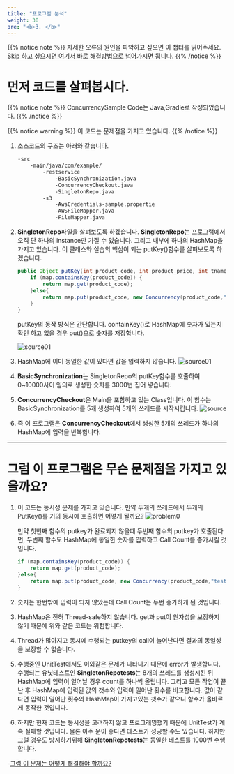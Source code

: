 ```yaml
---
title: "프로그램 분석"
weight: 30
pre: "<b>3. </b>"
---
```


{{% notice note %}}
자세한 오류의 원인을 파악하고 싶으면 이 챕터를 읽어주세요.
[Skip 하고 싶으시면 여기서 바로 해결방법으로 넘어가시면 됩니다.](/ko/codequality/solve)
{{% /notice %}}


먼저 코드를 살펴봅시다.
====================

{{% notice note %}}
ConcurrencySample Code는 Java,Gradle로 작성되었습니다. 
{{% /notice %}}

{{% notice warning %}}
이 코드는 문제점을 가지고 있습니다.
{{% /notice %}}

1. 소스코드의 구조는 아래와 같습니다. 
    
    ```bash
    -src
        -main/java/com/example/
            -restservice
                -BasicSynchronization.java
                -ConcurrencyCheckout.java
                -SingletonRepo.java
            -s3
                -AwsCredentials-sample.propertie
                -AWSFileMapper.java
                -FileMapper.java
    ```

1.  **SingletonRepo**파일을 살펴보도록 하겠습니다. **SingletonRepo**는 프로그램에서 오직 단 하나의 instance만 가질 수 있습니다. 그리고 내부에 하나의 HashMap을 가지고 있습니다. 이 클래스와 실습의 핵심이 되는 putKey()함수를 살펴보도록 하겠습니다. 
    ```java
    public Object putKey(int product_code, int product_price, int tname) {           
        if (map.containsKey(product_code)) {
            return map.get(product_code);
        }else{
            return map.put(product_code, new Concurrency(product_code,"test"));
        }
    }
    ```
    putKey의 동작 방식은 간단합니다. containKey()로 HashMap에 숫자가 있는지 확인 하고 없을 경우 put()으로 숫자를 저장합니다. 

    ![source01](/images/structure_same_single.svg)
1. HashMap에 이미 동일한 값이 있다면 값을 입력하지 않습니다. 
    ![source01](/images/structure_same_fail4.svg)

1. **BasicSynchronization**는 SingletonRepo의 putKey함수를 호출하여 0~10000사이 임의로 생성한 숫자를 3000번 집어 넣습니다.

1. **ConcurrencyCheckout**은 Main을 포함하고 있는 Class입니다. 이 함수는 BasicSynchronization를 5개 생성하여 5개의 쓰레드를 시작시킵니다. 
    ![source](/images/structure.svg)
1. 즉 이 프로그램은 **ConcurrencyCheckout**에서 생성한 5개의 쓰레드가 하나의 HashMap에 입력을 반복합니다. 

--------------------




그럼 이 프로그램은 무슨 문제점을 가지고 있을까요?
====================
1. 이 코드는 동시성 문제를 가지고 있습니다. 만약 두개의 쓰레드에서 두개의 PutKey()를 거의 동시에 호출하면 어떻게 될까요?
    ![problem0](/images/structure_same_double.svg)
    
    만약 첫번째 함수의 putkey가 완료되지 않을때 두번째 함수의 putkey가 호출된다면, 두번째 함수도 HashMap에 동일한 숫자를 입력하고 Call Count를 증가시킬 것입니다. 
    ```java
    if (map.containsKey(product_code)) { 
        return map.get(product_code);
    }else{
        return map.put(product_code, new Concurrency(product_code,"test")); <-----첫번째 함수 진행중.두번째 함수 진행중.
    }
    ```
1. 숫자는 한번밖에 입력이 되지 않았는데 Call Count는 두번 증가하게 된 것입니다. 
1. HashMap은 전혀 Thread-safe하지 않습니다. get과 put이 원자성을 보장하지 않기 때문에 위와 같은 코드는 위험합니다. 
1. Thread가 많아지고 동시에 수행되는 putkey의 call이 늘어난다면 결과의 동일성을 보장할 수 없습니다. 


1. 수행중인 UnitTest에서도 이와같은 문제가 나타나기 때문에 error가 발생합니다. 수행되는 유닛테스트인 **SingletonRepotests**는 8개의 쓰레드를 생성시킨 뒤 HashMap에 입력이 일어날 경우 count를 하나씩 올립니다. 그리고 모든 작업이 끝난 후 HashMap에 입력된 값의 갯수와 입력이 일어난 횟수를 비교합니다. 값이 같다면 입력이 일어난 횟수와 HashMap이 가지고있는 갯수가 같으니 함수가 올바르게 동작한 것입니다. 

1. 하지만 현재 코드는 동시성을 고려하지 않고 프로그래밍했기 때문에 UnitTest가 계속 실패할 것입니다. 물론 아주 운이 좋다면 테스트가 성공할 수도 있습니다. 하지만 그럴 경우도 방지하기위해 **SingletonRepotests**는 동일한 테스트를 1000번 수행합니다. 

-[그럼 이 문제는 어떻게 해결해야 할까요?](/ko/codequality/solve)

